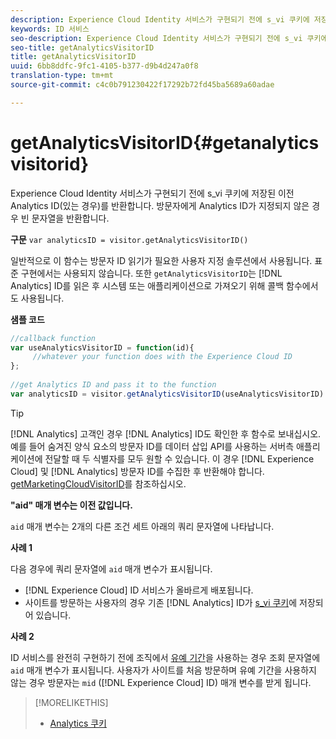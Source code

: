 ```yaml
---
description: Experience Cloud Identity 서비스가 구현되기 전에 s_vi 쿠키에 저장된 이전 Analytics ID(있는 경우)를 반환합니다. 방문자에게 Analytics ID가 지정되지 않은 경우 빈 문자열을 반환합니다.
keywords: ID 서비스
seo-description: Experience Cloud Identity 서비스가 구현되기 전에 s_vi 쿠키에 저장된 이전 Analytics ID(있는 경우)를 반환합니다. 방문자에게 Analytics ID가 지정되지 않은 경우 빈 문자열을 반환합니다.
seo-title: getAnalyticsVisitorID
title: getAnalyticsVisitorID
uuid: 6bb8ddfc-9fc1-4105-b377-d9b4d247a0f8
translation-type: tm+mt
source-git-commit: c4c0b791230422f17292b72fd45ba5689a60adae

---
```



# getAnalyticsVisitorID{#getanalyticsvisitorid}

Experience Cloud Identity 서비스가 구현되기 전에 s_vi 쿠키에 저장된 이전 Analytics ID(있는 경우)를 반환합니다. 방문자에게 Analytics ID가 지정되지 않은 경우 빈 문자열을 반환합니다.

**구문** `var analyticsID = visitor.getAnalyticsVisitorID()`

일반적으로 이 함수는 방문자 ID 읽기가 필요한 사용자 지정 솔루션에서 사용됩니다. 표준 구현에서는 사용되지 않습니다. 또한 `getAnalyticsVisitorID`는 [!DNL Analytics] ID를 읽은 후 시스템 또는 애플리케이션으로 가져오기 위해 콜백 함수에서도 사용됩니다.

**샘플 코드**

```js
//callback function 
var useAnalyticsVisitorID = function(id){ 
     //whatever your function does with the Experience Cloud ID 
}; 
 
//get Analytics ID and pass it to the function 
var analyticsID = visitor.getAnalyticsVisitorID(useAnalyticsVisitorID)
```

>[!TIP]
>
>[!DNL Analytics] 고객인 경우 [!DNL Analytics] ID도 확인한 후 함수로 보내십시오. 예를 들어 숨겨진 양식 요소의 방문자 ID를 데이터 삽입 API를 사용하는 서버측 애플리케이션에 전달할 때 두 식별자를 모두 원할 수 있습니다. 이 경우 [!DNL Experience Cloud] 및 [!DNL Analytics] 방문자 ID를 수집한 후 반환해야 합니다. [getMarketingCloudVisitorID](../../library/get-set/getmcvid.md)를 참조하십시오.

**"aid" 매개 변수는 이전 값입니다.**

`aid` 매개 변수는 2개의 다른 조건 세트 아래의 쿼리 문자열에 나타납니다. 

**사례 1**

다음 경우에 쿼리 문자열에 `aid` 매개 변수가 표시됩니다.

* [!DNL Experience Cloud] ID 서비스가 올바르게 배포됩니다.
* 사이트를 방문하는 사용자의 경우 기존 [!DNL Analytics] ID가 [s_vi 쿠키](https://marketing.adobe.com/resources/help/en_US/whitepapers/cookies/?f=cookies_analytics.html)에 저장되어 있습니다.

**사례 2**

ID 서비스를 완전히 구현하기 전에 조직에서 [유예 기간](../../reference/analytics-reference/grace-period.md)을 사용하는 경우 조회 문자열에 `aid` 매개 변수가 표시됩니다. 사용자가 사이트를 처음 방문하며 유예 기간을 사용하지 않는 경우 방문자는 `mid` ([!DNL Experience Cloud] ID) 매개 변수를 받게 됩니다.

>[!MORELIKETHIS]
>
>* [Analytics 쿠키](https://marketing.adobe.com/resources/help/en_US/whitepapers/cookies/cookies_analytics.html)

